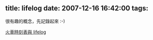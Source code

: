title: lifelog
date: 2007-12-16 16:42:00
tags: 
---

很有趣的概念，先記錄起來 :-)

[火車時刻表與 lifelog](http://ilyagram.org/blog/archives/2058.html)